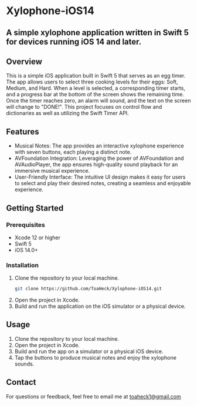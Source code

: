 # Xylophone-iOS14
## A simple xylophone application written in Swift 5 for devices running iOS 14 and later. 

## Overview

This is a simple iOS application built in Swift 5 that serves as an egg timer. The app allows users to select three cooking levels for their eggs: Soft, Medium, and Hard. When a level is selected, a corresponding timer starts, and a progress bar at the bottom of the screen shows the remaining time. Once the timer reaches zero, an alarm will sound, and the text on the screen will change to "DONE!". This project focuses on control flow and dictionaries as well as utilizing the Swift Timer API. 

## Features

- Musical Notes: The app provides an interactive xylophone experience with seven buttons, each playing a distinct note.
- AVFoundation Integration: Leveraging the power of AVFoundation and AVAudioPlayer, the app ensures high-quality sound playback for an immersive musical experience.
- User-Friendly Interface: The intuitive UI design makes it easy for users to select and play their desired notes, creating a seamless and enjoyable experience.

## Getting Started

### Prerequisites

- Xcode 12 or higher
- Swift 5
- iOS 14.0+

### Installation

1. Clone the repository to your local machine.
   ```bash
   git clone https://github.com/ToaHeck/Xylophone-iOS14.git  
2. Open the project in Xcode.
3. Build and run the application on the iOS simulator or a physical device.

## Usage

1. Clone the repository to your local machine.
2. Open the project in Xcode.
3. Build and run the app on a simulator or a physical iOS device.
4. Tap the buttons to produce musical notes and enjoy the xylophone sounds.



## Contact

For questions or feedback, feel free to email me at toaheck1@gmail.com
   
